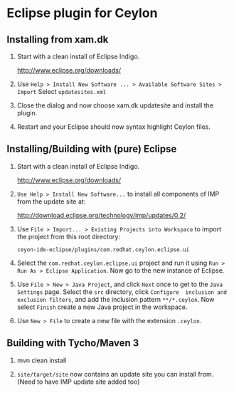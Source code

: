 # Eclipse plugin for Ceylon

## Installing from xam.dk

1. Start with a clean install of Eclipse Indigo.

   <http://www.eclipse.org/downloads/>

2. Use `Help > Install New Software ... > Available Software Sites > Import`
   Select `updatesites.xml`

3. Close the dialog and now choose xam.dk updatesite and install the 
   plugin.

4. Restart and your Eclipse should now syntax highlight Ceylon files.

## Installing/Building with (pure) Eclipse

1.  Start with a clean install of Eclipse Indigo.
    
    <http://www.eclipse.org/downloads/>
    
2.  `Use Help > Install New Software...` to install all components of 
    IMP from the update site at:
    
    <http://download.eclipse.org/technology/imp/updates/0.2/>
    
3.  Use `File > Import... > Existing Projects into Workspace` 
    to import the project from this root directory: 
    
        ceyon-ide-eclipse/plugins/com.redhat.ceylon.eclipse.ui
    
4.  Select the `com.redhat.ceylon.eclipse.ui` project and run it using
    `Run > Run As > Eclipse Application`. Now go to the new instance of 
    Eclipse.
    
5.  Use `File > New > Java Project`, and click `Next` once to get to the 
   `Java Settings` page. Select the `src` directory, click `Configure 
    inclusion and exclusion filters`, and add the inclusion pattern 
    `**/*.ceylon`. Now select `Finish` create a new Java project in the 
    workspace.
    
7.  Use `New > File` to create a new file with the extension `.ceylon`.

## Building with Tycho/Maven 3

1.  mvn clean install

2. `site/target/site` now contains an update site you can install from.
   (Need to have IMP update site added too)

